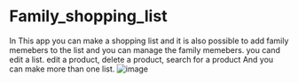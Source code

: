 # Family_shopping_list

In This app you can make a shopping list and it is also possible to add family memebers to the list and you can manage the family memebers. you cand edit a list. edit a product, delete a product, search for a product And you can make more than one list. 
![image](https://user-images.githubusercontent.com/77536857/164254896-510de4cf-7f59-432f-8ceb-5069b0eabba7.png)
